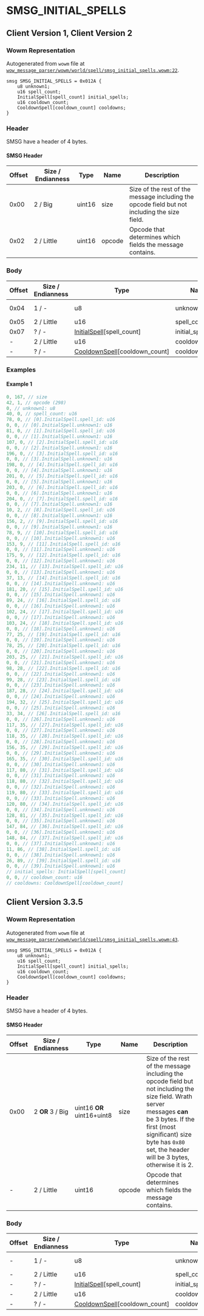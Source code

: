 # SMSG_INITIAL_SPELLS

## Client Version 1, Client Version 2

### Wowm Representation

Autogenerated from `wowm` file at [`wow_message_parser/wowm/world/spell/smsg_initial_spells.wowm:22`](https://github.com/gtker/wow_messages/tree/main/wow_message_parser/wowm/world/spell/smsg_initial_spells.wowm#L22).
```rust,ignore
smsg SMSG_INITIAL_SPELLS = 0x012A {
    u8 unknown1;
    u16 spell_count;
    InitialSpell[spell_count] initial_spells;
    u16 cooldown_count;
    CooldownSpell[cooldown_count] cooldowns;
}
```
### Header

SMSG have a header of 4 bytes.

#### SMSG Header

| Offset | Size / Endianness | Type   | Name   | Description |
| ------ | ----------------- | ------ | ------ | ----------- |
| 0x00   | 2 / Big           | uint16 | size   | Size of the rest of the message including the opcode field but not including the size field.|
| 0x02   | 2 / Little        | uint16 | opcode | Opcode that determines which fields the message contains.|

### Body

| Offset | Size / Endianness | Type | Name | Comment |
| ------ | ----------------- | ---- | ---- | ------- |
| 0x04 | 1 / - | u8 | unknown1 | cmangos/mangoszero: sets to 0 |
| 0x05 | 2 / Little | u16 | spell_count |  |
| 0x07 | ? / - | [InitialSpell](initialspell.md)[spell_count] | initial_spells |  |
| - | 2 / Little | u16 | cooldown_count |  |
| - | ? / - | [CooldownSpell](cooldownspell.md)[cooldown_count] | cooldowns |  |

### Examples

#### Example 1

```c
0, 167, // size
42, 1, // opcode (298)
0, // unknown1: u8
40, 0, // spell_count: u16
78, 0, // [0].InitialSpell.spell_id: u16
0, 0, // [0].InitialSpell.unknown1: u16
81, 0, // [1].InitialSpell.spell_id: u16
0, 0, // [1].InitialSpell.unknown1: u16
107, 0, // [2].InitialSpell.spell_id: u16
0, 0, // [2].InitialSpell.unknown1: u16
196, 0, // [3].InitialSpell.spell_id: u16
0, 0, // [3].InitialSpell.unknown1: u16
198, 0, // [4].InitialSpell.spell_id: u16
0, 0, // [4].InitialSpell.unknown1: u16
201, 0, // [5].InitialSpell.spell_id: u16
0, 0, // [5].InitialSpell.unknown1: u16
203, 0, // [6].InitialSpell.spell_id: u16
0, 0, // [6].InitialSpell.unknown1: u16
204, 0, // [7].InitialSpell.spell_id: u16
0, 0, // [7].InitialSpell.unknown1: u16
10, 2, // [8].InitialSpell.spell_id: u16
0, 0, // [8].InitialSpell.unknown1: u16
156, 2, // [9].InitialSpell.spell_id: u16
0, 0, // [9].InitialSpell.unknown1: u16
78, 9, // [10].InitialSpell.spell_id: u16
0, 0, // [10].InitialSpell.unknown1: u16
153, 9, // [11].InitialSpell.spell_id: u16
0, 0, // [11].InitialSpell.unknown1: u16
175, 9, // [12].InitialSpell.spell_id: u16
0, 0, // [12].InitialSpell.unknown1: u16
234, 11, // [13].InitialSpell.spell_id: u16
0, 0, // [13].InitialSpell.unknown1: u16
37, 13, // [14].InitialSpell.spell_id: u16
0, 0, // [14].InitialSpell.unknown1: u16
181, 20, // [15].InitialSpell.spell_id: u16
0, 0, // [15].InitialSpell.unknown1: u16
89, 24, // [16].InitialSpell.spell_id: u16
0, 0, // [16].InitialSpell.unknown1: u16
102, 24, // [17].InitialSpell.spell_id: u16
0, 0, // [17].InitialSpell.unknown1: u16
103, 24, // [18].InitialSpell.spell_id: u16
0, 0, // [18].InitialSpell.unknown1: u16
77, 25, // [19].InitialSpell.spell_id: u16
0, 0, // [19].InitialSpell.unknown1: u16
78, 25, // [20].InitialSpell.spell_id: u16
0, 0, // [20].InitialSpell.unknown1: u16
203, 25, // [21].InitialSpell.spell_id: u16
0, 0, // [21].InitialSpell.unknown1: u16
98, 28, // [22].InitialSpell.spell_id: u16
0, 0, // [22].InitialSpell.unknown1: u16
99, 28, // [23].InitialSpell.spell_id: u16
0, 0, // [23].InitialSpell.unknown1: u16
187, 28, // [24].InitialSpell.spell_id: u16
0, 0, // [24].InitialSpell.unknown1: u16
194, 32, // [25].InitialSpell.spell_id: u16
0, 0, // [25].InitialSpell.unknown1: u16
33, 34, // [26].InitialSpell.spell_id: u16
0, 0, // [26].InitialSpell.unknown1: u16
117, 35, // [27].InitialSpell.spell_id: u16
0, 0, // [27].InitialSpell.unknown1: u16
118, 35, // [28].InitialSpell.spell_id: u16
0, 0, // [28].InitialSpell.unknown1: u16
156, 35, // [29].InitialSpell.spell_id: u16
0, 0, // [29].InitialSpell.unknown1: u16
165, 35, // [30].InitialSpell.spell_id: u16
0, 0, // [30].InitialSpell.unknown1: u16
117, 80, // [31].InitialSpell.spell_id: u16
0, 0, // [31].InitialSpell.unknown1: u16
118, 80, // [32].InitialSpell.spell_id: u16
0, 0, // [32].InitialSpell.unknown1: u16
119, 80, // [33].InitialSpell.spell_id: u16
0, 0, // [33].InitialSpell.unknown1: u16
120, 80, // [34].InitialSpell.spell_id: u16
0, 0, // [34].InitialSpell.unknown1: u16
128, 81, // [35].InitialSpell.spell_id: u16
0, 0, // [35].InitialSpell.unknown1: u16
147, 84, // [36].InitialSpell.spell_id: u16
0, 0, // [36].InitialSpell.unknown1: u16
148, 84, // [37].InitialSpell.spell_id: u16
0, 0, // [37].InitialSpell.unknown1: u16
11, 86, // [38].InitialSpell.spell_id: u16
0, 0, // [38].InitialSpell.unknown1: u16
26, 89, // [39].InitialSpell.spell_id: u16
0, 0, // [39].InitialSpell.unknown1: u16
// initial_spells: InitialSpell[spell_count]
0, 0, // cooldown_count: u16
// cooldowns: CooldownSpell[cooldown_count]
```
## Client Version 3.3.5

### Wowm Representation

Autogenerated from `wowm` file at [`wow_message_parser/wowm/world/spell/smsg_initial_spells.wowm:43`](https://github.com/gtker/wow_messages/tree/main/wow_message_parser/wowm/world/spell/smsg_initial_spells.wowm#L43).
```rust,ignore
smsg SMSG_INITIAL_SPELLS = 0x012A {
    u8 unknown1;
    u16 spell_count;
    InitialSpell[spell_count] initial_spells;
    u16 cooldown_count;
    CooldownSpell[cooldown_count] cooldowns;
}
```
### Header

SMSG have a header of 4 bytes.

#### SMSG Header

| Offset | Size / Endianness | Type   | Name   | Description |
| ------ | ----------------- | ------ | ------ | ----------- |
| 0x00   | 2 **OR** 3 / Big           | uint16 **OR** uint16+uint8 | size | Size of the rest of the message including the opcode field but not including the size field. Wrath server messages **can** be 3 bytes. If the first (most significant) size byte has `0x80` set, the header will be 3 bytes, otherwise it is 2.|
| -      | 2 / Little| uint16 | opcode | Opcode that determines which fields the message contains. |

### Body

| Offset | Size / Endianness | Type | Name | Comment |
| ------ | ----------------- | ---- | ---- | ------- |
| - | 1 / - | u8 | unknown1 | cmangos/mangoszero: sets to 0 |
| - | 2 / Little | u16 | spell_count |  |
| - | ? / - | [InitialSpell](initialspell.md)[spell_count] | initial_spells |  |
| - | 2 / Little | u16 | cooldown_count |  |
| - | ? / - | [CooldownSpell](cooldownspell.md)[cooldown_count] | cooldowns |  |

